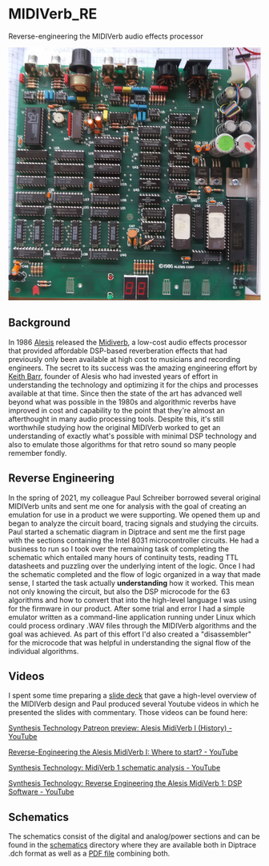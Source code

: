 # MIDIVerb_RE

Reverse-engineering the MIDIVerb audio effects processor

![](./img/MV1_top.png)

## Background

In 1986 [Alesis](https://en.wikipedia.org/wiki/Alesis) released the [Midiverb](https://www.vintagedigital.com.au/alesis-midiverb/), a low-cost audio effects processor that provided affordable DSP-based reverberation effects that had previously only been available at high cost to musicians and recording engineers. The secret to its success was the amazing engineering effort by [Keith Barr](https://valhalladsp.com/2010/08/25/rip-keith-barr/), founder of Alesis who had invested years of effort in understanding the technology and optimizing it for the chips and processes available at that time. Since then the state of the art has advanced well beyond what was possible in the 1980s and algorithmic reverbs have improved in cost and capability to the point that they're almost an afterthought in many audio processing tools. Despite this, it's still worthwhile studying how the original MIDIVerb worked to get an understanding of exactly what's possible with minimal DSP technology and also to emulate those algorithms for that retro sound so many people remember fondly.

## Reverse Engineering

In the spring of 2021, my colleague Paul Schreiber borrowed several original MIDIVerb units and sent me one for analysis with the goal of creating an emulation for use in a product we were supporting. We opened them up and began to analyze the circuit board, tracing signals and studying the circuits. Paul started a schematic diagram in Diptrace and sent me the first page with the sections containing the Intel 8031 microcontroller circuits. He had a business to run so I took over the remaining task of completing the schematic which entailed many hours of continuity tests, reading TTL datasheets and puzzling over the underlying intent of the logic. Once I had the schematic completed and the flow of logic organized in a way that made sense, I started the task actually **understanding** how it worked. This mean not only knowing the circuit, but also the DSP microcode for the 63 algorithms and how to convert that into the high-level language I was using for the firmware in our product. After some trial and error I had a simple emulator written as a command-line application running under Linux which could process ordinary .WAV files through the MIDIVerb algorithms and the goal was achieved. As part of this effort I'd also created a "disassembler" for the microcode that was helpful in understanding the signal flow of the individual algorithms.

## Videos

I spent some time preparing a [slide deck](./docs/MV_Slides.pdf) that gave a high-level overview of the MIDIVerb design and Paul produced several Youtube videos in which he presented the slides with commentary. Those videos can be found here:

[Synthesis Technology Patreon preview: Alesis MidiVerb I (History) - YouTube](https://www.youtube.com/watch?v=2yYiWOHwHSo)

[Reverse-Engineering the Alesis MidiVerb I: Where to start? - YouTube](https://www.youtube.com/watch?v=z4cIt1VPAjU)

[Synthesis Technology: MidiVerb 1 schematic analysis - YouTube](https://www.youtube.com/watch?v=JNPpU08YZjk)

[Synthesis Technology: Reverse Engineering the Alesis MidiVerb 1: DSP Software - YouTube](https://www.youtube.com/watch?v=5DYbirWuBaU)

## Schematics

The schematics consist of the digital and analog/power sections and can be found in the [schematics](./schematics) directory where they are available both in Diptrace .dch format as well as a [PDF file](./schematics/MIDIVerb_Schematic.pdf) combining both.
